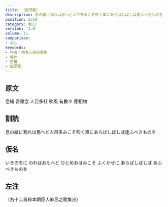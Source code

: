 ```yaml
---
title: （旋頭歌）
description: 息の緒に我れは思へど人目多みこそ吹く風にあらばしばしば逢ふべきものを
position: 2359
category: 巻11
version: '1.0'
volume: 11
comparison:
- なし
keywords:
- 作者：柿本人麻呂歌集
- 略体
- 恋情
- 旋頭歌
---
```


## 原文

息緒 吾雖念 人目多社 吹風 有數々 應相物

## 訓読

息の緒に我れは思へど人目多みこそ吹く風にあらばしばしば逢ふべきものを

## 仮名

いきのをに われはおもへど ひとめおほみこそ ふくかぜに あらばしばしば あふべきものを

## 左注

（右十二首柿本朝臣人麻呂之歌集出）
